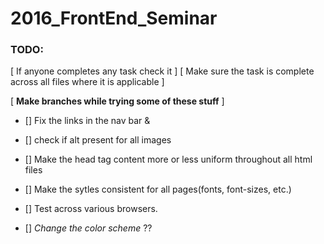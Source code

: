 # 2016_FrontEnd_Seminar

### TODO: 
[ If anyone completes any task check it ]
[ Make sure the task is complete across all files where it is applicable ]

[ **Make branches while trying some of these stuff** ]

- [] Fix the links in the nav bar &
- [] check if alt present for all images
- [] Make the head tag content more or less uniform throughout all html files
- [] Make the sytles consistent for all pages(fonts, font-sizes, etc.)
- [] Test across various browsers.

- [] *Change the color scheme* ??
